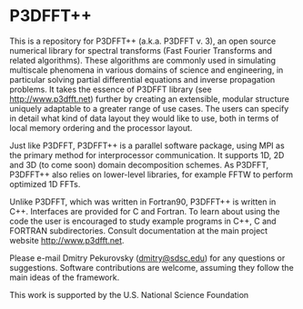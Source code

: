 # P3DFFT++
This is a repository for P3DFFT++ (a.k.a. P3DFFT v. 3), an open source numerical library for spectral transforms (Fast Fourier Transforms and related algorithms). These algorithms are commonly used in simulating multiscale phenomena in various domains of science and engineering, in particular solving partial differential equations and inverse propagation problems. It takes the essence of P3DFFT library (see http://www.p3dfft.net) further by creating an extensible, modular structure uniquely adaptable to a greater range of use cases. The users can specify in detail what kind of data layout they would like to use, both in terms of local memory ordering and the processor layout. 

Just like P3DFFT, P3DFFT++ is a parallel software package, using MPI as the primary method for interprocessor communication. It supports 1D, 2D and 3D (to come soon) domain decomposition schemes. As P3DFFT, P3DFFT++ also relies on lower-level libraries, for example FFTW to perform optimized 1D FFTs.

Unlike P3DFFT, which was written in Fortran90, P3DFFT++ is written in C++. Interfaces are provided for C and Fortran. To learn about using the code the user is encouraged to study example programs in C++, C and FORTRAN subdirectories. Consult documentation at the main project website http://www.p3dfft.net. 

Please e-mail Dmitry Pekurovsky (dmitry@sdsc.edu) for any questions or suggestions. Software contributions are welcome, assuming they follow the main ideas of the framework.

This work is supported by the U.S. National Science Foundation
